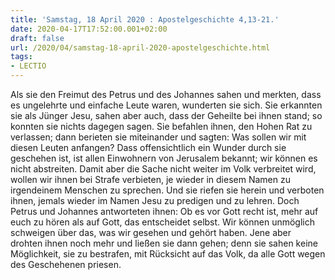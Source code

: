 ```yaml
---
title: 'Samstag, 18 April 2020 : Apostelgeschichte 4,13-21.'
date: 2020-04-17T17:52:00.001+02:00
draft: false
url: /2020/04/samstag-18-april-2020-apostelgeschichte.html
tags: 
- LECTIO
---
```


Als sie den Freimut des Petrus und des Johannes sahen und merkten, dass es ungelehrte und einfache Leute waren, wunderten sie sich. Sie erkannten sie als Jünger Jesu, sahen aber auch, dass der Geheilte bei ihnen stand; so konnten sie nichts dagegen sagen. Sie befahlen ihnen, den Hohen Rat zu verlassen; dann berieten sie miteinander und sagten: Was sollen wir mit diesen Leuten anfangen? Dass offensichtlich ein Wunder durch sie geschehen ist, ist allen Einwohnern von Jerusalem bekannt; wir können es nicht abstreiten. Damit aber die Sache nicht weiter im Volk verbreitet wird, wollen wir ihnen bei Strafe verbieten, je wieder in diesem Namen zu irgendeinem Menschen zu sprechen. Und sie riefen sie herein und verboten ihnen, jemals wieder im Namen Jesu zu predigen und zu lehren. Doch Petrus und Johannes antworteten ihnen: Ob es vor Gott recht ist, mehr auf euch zu hören als auf Gott, das entscheidet selbst. Wir können unmöglich schweigen über das, was wir gesehen und gehört haben. Jene aber drohten ihnen noch mehr und ließen sie dann gehen; denn sie sahen keine Möglichkeit, sie zu bestrafen, mit Rücksicht auf das Volk, da alle Gott wegen des Geschehenen priesen.